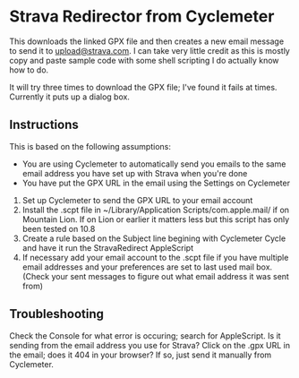 # Strava Redirector from Cyclemeter

This downloads the linked GPX file and then creates a new email message to send it to upload@strava.com. I can take very little credit as this is mostly copy and paste sample code with some shell scripting I do actually know how to do.

It will try three times to download the GPX file; I've found it fails at times. Currently it puts up a dialog box.

## Instructions

This is based on the following assumptions:
  - You are using Cyclemeter to automatically send you emails to the same email address you have set up with Strava when you're done
  - You have put the GPX URL in the email using the Settings on Cyclemeter

  1. Set up Cyclemeter to send the GPX URL to your email account
  2. Install the .scpt file in ~/Library/Application Scripts/com.apple.mail/ if on Mountain Lion. If on Lion or earlier it matters less but this script has only been tested on 10.8
  3. Create a rule based on the Subject line begining with Cyclemeter Cycle and have it run the StravaRedirect AppleScript
  4. If necessary add your email account to the .scpt file if you have multiple email addresses and your preferences are set to last used mail box. (Check your sent messages to figure out what email address it was sent from)

## Troubleshooting

Check the Console for what error is occuring; search for AppleScript.
Is it sending from the email address you use for Strava?
Click on the .gpx URL in the email; does it 404 in your browser? If so, just send it manually from Cyclemeter.

